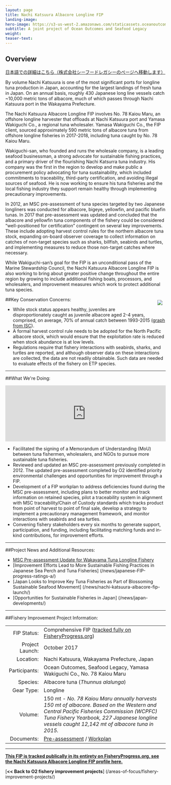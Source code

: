 ```yaml
---
layout: page 
title: Nachi Katsuura Albacore Longline FIP
landing-image:
hero-image: https://s3-us-west-2.amazonaws.com/staticassets.oceanoutcomes.org/hero+photos/nachi-katsurra-albacore-longline-hero.jpg
subtitle: A joint project of Ocean Outcomes and Seafood Legacy
weight: 
teaser-text:
---
```

<h2>Overview</h2>

<a href="https://seafoodlegacy.com/cases/nachikatsuura_longline_fip/" target="_blank">日本語での詳細はこちら（株式会社シーフードレガシーのページへ移動します）</a>

By volume Nachi Katsuura is one of the most significant ports for longline tuna production in Japan, accounting for the largest landings of fresh tuna in Japan. On an annual basis, roughly 430 Japanese long line vessels catch ~10,000 metric tons of albacore, much of which passes through Nachi Katsuura port in the Wakayama Prefecture.

The Nachi Katsuura Albacore Longline FIP involves No. 78 Kaiou Maru, an offshore longline harvester that offloads at Nachi Katsuura port and Yamasa Wakiguchi Co., a regional tuna wholesaler. Yamasa Wakiguchi Co., the FIP client, sourced approximately 590 metric tons of albacore tuna from offshore longline fisheries in 2017-2018, including tuna caught by No. 78 Kaiou Maru.

Wakiguchi-san, who founded and runs the wholesale company, is a leading seafood businessman, a strong advocate for sustainable fishing practices, and a primary driver of the flourishing Nachi Katsurra tuna industry. His company was the first in the region to develop and make public a procurement policy advocating for tuna sustainability</a>, which included commitments to traceability, third-party certification, and avoiding illegal sources of seafood. He is now working to ensure his tuna fisheries and the local fishing industry they support remain healthy through implementing precautionary improvements.

In 2012, an MSC pre-assessment of tuna species targeted by two Japanese longliners was conducted for albacore, bigeye, yellowfin, and pacific bluefin tunas. In 2017 that pre-assessment was updated and concluded that the albacore and yellowfin tuna components of the fishery could be considered “well-positioned for certification” contingent on several key improvements. These include adopting harvest control rules for the northern albacore tuna stock, expanding on-board observer coverage to collect information on catches of non-target species such as sharks, billfish, seabirds and turtles, and implementing measures to reduce those non-target catches where necessary.

While Wakiguchi-san’s goal for the FIP is an unconditional pass of the Marine Stewardship Council, the Nachi Katsuura Albacore Longline FIP is also working to bring about greater positive change throughout the entire region by growing to include additional fishing boats, processors, and wholesalers, and improvement measures which work to protect additional tuna species.

<img align="right" src="https://s3-us-west-2.amazonaws.com/staticassets.oceanoutcomes.org/embedded+photos/nachi-katsuura-albacore-longline-fip/recommendation17_Albacore_Figure3.png" style="margin:10px">

##Key Conservation Concerns:  

* While stock status appears healthy, juveniles are disproportionately caught as juvenile albacore aged 2-4 years, comprised, on average, 70% of annual catch between 1993-2015 (<a href="http://isc.fra.go.jp/recommendation/index.html" target="_blank">graph from ISC</a>).
* A formal harvest control rule needs to be adopted for the North Pacific albacore stock, which would ensure that the exploitation rate is reduced when stock abundance is at low levels. 
* Regulations require that fishery interactions with seabirds, sharks, and turtles are reported, and although observer data on these interactions are collected, the data are not readily obtainable. Such data are needed to evaluate effects of the fishery on ETP species.

---

##What We're Doing:

<div style="position: relative; width: 100%; height: 0; padding-bottom: 35%;"><iframe src="https://vizzlo.com/embed/perrybroderick/LD_HKVKRTEm7jhCIxFH65g" style="position: absolute; top: 0; left: 0; width: 100%; height: 100%; border:none; overflow:hidden;" allowTransparency="false" scrolling="no" frameborder="0"></iframe ></div>

* Facilitated the signing of a Memorandum of Understanding (MoU) between tuna fishermen, wholesalers, and NGOs to pursue more sustainable tuna fisheries.
* Reviewed and updated an MSC pre-assessment previously completed in 2012. The updated pre-assessment completed by O2 identified priority environmental challenges and opportunities for improvement through a FIP.
* Development of a FIP workplan to address deficiencies found during the MSC pre-assessment, including plans to better monitor and track information on retained species, pilot a traceability system in alignment with MSC traceability/Chain of Custody standards which tracks product from point of harvest to point of final sale, develop a strategy to implement a precautionary management framework, and monitor interactions with seabirds and sea turtles. 
* Convening fishery stakeholders every six months to generate support, participation, and funding, including facilitating matching funds and in-kind contributions, for improvement efforts.

---

##Project News and Additional Resources:

* <a href="https://s3-us-west-2.amazonaws.com/staticassets.oceanoutcomes.org/supporting+documents/Fishery+Project+Resources/NachiKatsuuraAlbacoreLonglineTunaPreassessment2017.pdf" target="_blank">MSC Pre-assessment Update for Wakayama Tuna Longline Fishery</a>
* [Improvement Efforts Lead to More Sustainable Fishing Practices in Japanese Sea Perch and Tuna Fisheries] (/news/japanese-FIP-progress-ratings-a/)
* [Japan Looks to Improve Key Tuna Fisheries as Part of Blossoming Sustainable Seafood Movement] (/news/nachi-katsuura-albacore-fip-launch/)
* [Opportunities for Sustainable Fisheries in Japan] (/news/japan-developments/)

---

##Fishery Improvement Project Information:

|||
| ---: | --- |
| FIP Status: | Comprehensive FIP (<a href="https://fisheryprogress.org/fip-profile/japan-albacore-tuna-longline" target="_blank">tracked fully on FisheryProgress.org</a>) |
| Project Launch: | October 2017 |
| Location: | Nachi Katsuura, Wakayama Prefecture, Japan |
| Participants: | Ocean Outcomes, Seafood Legacy, Yamasa Wakiguchi Co., No. 78 Kaiou Maru |
| Species: | Albacore tuna (*Thunnus alalunga*) |
| Gear Type: | Longline |
| Volume: | 150 mt - *No. 78 Kaiou Maru annually harvests 150 mt of albacore. Based on the Western and Central Pacific Fisheries Commission (WCPFC) Tuna Fishery Yearbook, 227 Japanese longline vessels caught 12,142 mt of albacore tuna in 2015.* |
| Documents: | <a href="https://s3-us-west-2.amazonaws.com/staticassets.oceanoutcomes.org/supporting+documents/Fishery+Project+Resources/NachiKatsuuraAlbacoreLonglineTunaPreassessment2017.pdf" target="_blank">Pre-assessment</a> / <a href="https://s3-us-west-2.amazonaws.com/staticassets.oceanoutcomes.org/supporting+documents/Fishery+Project+Resources/NachiKatsuuraAlbacoreLonglineTunaWorkplan2017.pdf" target="_blank">Workplan</a> |

---

<a href="https://fisheryprogress.org/fip-profile/japan-albacore-tuna-longline" target="_blank">**This FIP is tracked publically in its entirety on FisheryProgress.org, see the Nachi Katsuura Albacore Longline FIP profile here.**</a>

[**<< Back to O2 fishery improvement projects**] (/areas-of-focus/fishery-improvement-projects/)
